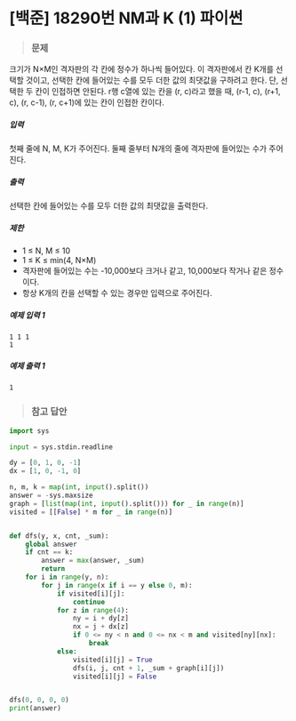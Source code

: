 # [백준] 18290번 NM과 K (1) 파이썬

> ### 문제

크기가 N×M인 격자판의 각 칸에 정수가 하나씩 들어있다. 이 격자판에서 칸 K개를 선택할 것이고, 선택한 칸에 들어있는 수를 모두 더한 값의 최댓값을 구하려고 한다. 단, 선택한 두 칸이 인접하면 안된다. r행 c열에 있는 칸을 (r, c)라고 했을 때, (r-1, c), (r+1, c), (r, c-1), (r, c+1)에 있는 칸이 인접한 칸이다.

##### 입력

첫째 줄에 N, M, K가 주어진다. 둘째 줄부터 N개의 줄에 격자판에 들어있는 수가 주어진다.

##### 출력

선택한 칸에 들어있는 수를 모두 더한 값의 최댓값을 출력한다.

##### 제한

- 1 ≤ N, M ≤ 10
- 1 ≤ K ≤ min(4, N×M)
- 격자판에 들어있는 수는 -10,000보다 크거나 같고, 10,000보다 작거나 같은 정수이다.
- 항상 K개의 칸을 선택할 수 있는 경우만 입력으로 주어진다.

##### 예제 입력 1

```
1 1 1
1
```

##### 예제 출력 1

```
1
```

> ### 참고 답안

```python
import sys

input = sys.stdin.readline

dy = [0, 1, 0, -1]
dx = [1, 0, -1, 0]

n, m, k = map(int, input().split())
answer = -sys.maxsize
graph = [list(map(int, input().split())) for _ in range(n)]
visited = [[False] * m for _ in range(n)]


def dfs(y, x, cnt, _sum):
    global answer
    if cnt == k:
        answer = max(answer, _sum)
        return
    for i in range(y, n):
        for j in range(x if i == y else 0, m):
            if visited[i][j]:
                continue
            for z in range(4):
                ny = i + dy[z]
                nx = j + dx[z]
                if 0 <= ny < n and 0 <= nx < m and visited[ny][nx]:
                    break
            else:
                visited[i][j] = True
                dfs(i, j, cnt + 1, _sum + graph[i][j])
                visited[i][j] = False


dfs(0, 0, 0, 0)
print(answer)
```